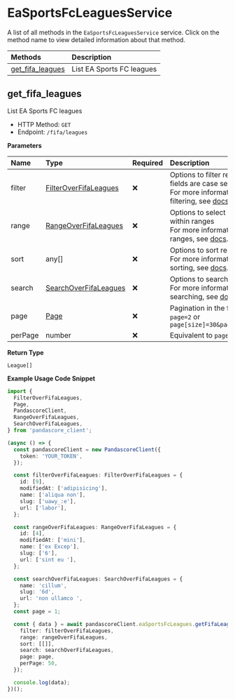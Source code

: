 # EaSportsFcLeaguesService

A list of all methods in the `EaSportsFcLeaguesService` service. Click on the method name to view detailed information about that method.

| Methods                               | Description               |
| :------------------------------------ | :------------------------ |
| [get_fifa_leagues](#get_fifa_leagues) | List EA Sports FC leagues |

## get_fifa_leagues

List EA Sports FC leagues

- HTTP Method: `GET`
- Endpoint: `/fifa/leagues`

**Parameters**

| Name    | Type                                                        | Required | Description                                                                                                                                         |
| :------ | :---------------------------------------------------------- | :------- | :-------------------------------------------------------------------------------------------------------------------------------------------------- |
| filter  | [FilterOverFifaLeagues](../models/FilterOverFifaLeagues.md) | ❌       | Options to filter results. String fields are case sensitive <br/>For more information on filtering, see [docs](/docs/filtering-and-sorting#filter). |
| range   | [RangeOverFifaLeagues](../models/RangeOverFifaLeagues.md)   | ❌       | Options to select results within ranges <br/>For more information on ranges, see [docs](/docs/filtering-and-sorting#range).                         |
| sort    | any[]                                                       | ❌       | Options to sort results <br/>For more information on sorting, see [docs](/docs/filtering-and-sorting#sort).                                         |
| search  | [SearchOverFifaLeagues](../models/SearchOverFifaLeagues.md) | ❌       | Options to search results <br/>For more information on searching, see [docs](/docs/filtering-and-sorting#search).                                   |
| page    | [Page](../models/Page.md)                                   | ❌       | Pagination in the form of `page=2` or `page[size]=30&page[number]=2`                                                                                |
| perPage | number                                                      | ❌       | Equivalent to `page[size]`                                                                                                                          |

**Return Type**

`League[]`

**Example Usage Code Snippet**

```typescript
import {
  FilterOverFifaLeagues,
  Page,
  PandascoreClient,
  RangeOverFifaLeagues,
  SearchOverFifaLeagues,
} from 'pandascore_client';

(async () => {
  const pandascoreClient = new PandascoreClient({
    token: 'YOUR_TOKEN',
  });

  const filterOverFifaLeagues: FilterOverFifaLeagues = {
    id: [9],
    modifiedAt: ['adipisicing'],
    name: ['aliqua non'],
    slug: ['uawy_:e'],
    url: ['labor'],
  };

  const rangeOverFifaLeagues: RangeOverFifaLeagues = {
    id: [4],
    modifiedAt: ['mini'],
    name: ['ex Excep'],
    slug: ['6'],
    url: ['sint eu '],
  };

  const searchOverFifaLeagues: SearchOverFifaLeagues = {
    name: 'cillum',
    slug: '6d',
    url: 'non ullamco ',
  };
  const page = 1;

  const { data } = await pandascoreClient.eaSportsFcLeagues.getFifaLeagues({
    filter: filterOverFifaLeagues,
    range: rangeOverFifaLeagues,
    sort: [[]],
    search: searchOverFifaLeagues,
    page: page,
    perPage: 50,
  });

  console.log(data);
})();
```

<!-- This file was generated by liblab | https://liblab.com/ -->
